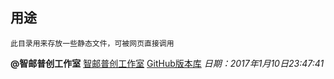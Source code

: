 ## 用途
```
此目录用来存放一些静态文件，可被网页直接调用
```



**@智邮普创工作室**
[智邮普创工作室](http://www.xupt.org)
[GitHub版本库](https://github.com/ZypcGroup)
*日期：2017年1月10日23:47:41*